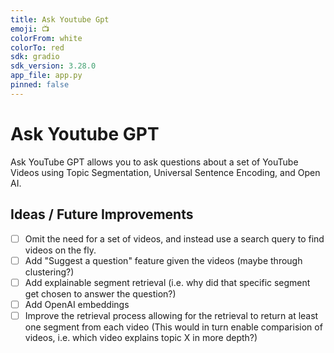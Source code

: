```yaml
---
title: Ask Youtube Gpt
emoji: 📺
colorFrom: white
colorTo: red
sdk: gradio
sdk_version: 3.28.0
app_file: app.py
pinned: false
---
```


# Ask Youtube GPT

Ask YouTube GPT allows you to ask questions about a set of YouTube Videos using Topic Segmentation, Universal Sentence Encoding, and Open AI.

## Ideas / Future Improvements

- [ ] Omit the need for a set of videos, and instead use a search query to find videos on the fly.
- [ ] Add "Suggest a question" feature given the videos (maybe through clustering?)
- [ ] Add explainable segment retrieval (i.e. why did that specific segment get chosen to answer the question?)
- [ ] Add OpenAI embeddings
- [ ] Improve the retrieval process allowing for the retrieval to return at least one segment from each video (This would in turn enable comparision of videos, i.e. which video explains topic X in more depth?)
